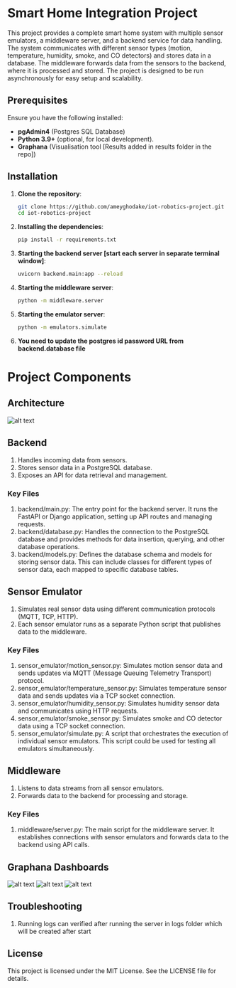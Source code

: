 # Smart Home Integration Project

This project provides a complete smart home system with multiple sensor emulators, a middleware server, and a backend service for data handling. The system communicates with different sensor types (motion, temperature, humidity, smoke, and CO detectors) and stores data in a database. The middleware forwards data from the sensors to the backend, where it is processed and stored. The project is designed to be run asynchronously for easy setup and scalability.


## Prerequisites

Ensure you have the following installed:
- **pgAdmin4** (Postgres SQL Database)
- **Python 3.9+** (optional, for local development).
- **Graphana** (Visualisation tool [Results added in results folder in the repo])

## Installation

1. **Clone the repository**:
   ```bash
   git clone https://github.com/ameyghodake/iot-robotics-project.git
   cd iot-robotics-project

2. **Installing the dependencies**:
   ```bash
   pip install -r requirements.txt

3. **Starting the backend server [start each server in separate terminal window]**:
   ```bash
   uvicorn backend.main:app --reload

4. **Starting the middleware server**:
   ```bash
   python -m middleware.server

5. **Starting the emulator server**:
   ```bash
   python -m emulators.simulate

6. **You need to update the postgres id password URL from backend.database file**

# Project Components

## Architecture

![alt text](Architecture.png)

## Backend
1. Handles incoming data from sensors.
2. Stores sensor data in a PostgreSQL database.
3. Exposes an API for data retrieval and management.

### Key Files
1. backend/main.py: The entry point for the backend server. It runs the FastAPI or Django application, setting up API routes and managing requests.
2. backend/database.py: Handles the connection to the PostgreSQL database and provides methods for data insertion, querying, and other database operations.
3. backend/models.py: Defines the database schema and models for storing sensor data. This can include classes for different types of sensor data, each mapped to specific database tables.

## Sensor Emulator
1. Simulates real sensor data using different communication protocols (MQTT, TCP, HTTP).
2. Each sensor emulator runs as a separate Python script that publishes data to the middleware.

### Key Files
1. sensor_emulator/motion_sensor.py: Simulates motion sensor data and sends updates via MQTT (Message Queuing Telemetry Transport) protocol.
2. sensor_emulator/temperature_sensor.py: Simulates temperature sensor data and sends updates via a TCP socket connection.
3. sensor_emulator/humidity_sensor.py: Simulates humidity sensor data and communicates using HTTP requests.
4. sensor_emulator/smoke_sensor.py: Simulates smoke and CO detector data using a TCP socket connection.
5. sensor_emulator/simulate.py: A script that orchestrates the execution of individual sensor emulators. This script could be used for testing all emulators simultaneously.

## Middleware
1. Listens to data streams from all sensor emulators.
2. Forwards data to the backend for processing and storage.

### Key Files
1. middleware/server.py: The main script for the middleware server. It establishes connections with sensor emulators and forwards data to the backend using API calls.

## Graphana Dashboards
![alt text](results/smoke.png)
![alt text](results/humidity.png)
![alt text](results/temperature.png)

## Troubleshooting
1. Running logs can verified after running the server in logs folder which will be created after start

## License
This project is licensed under the MIT License. See the LICENSE file for details.
